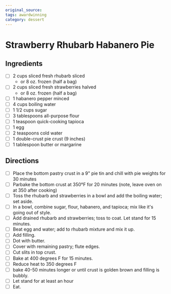 ```yaml
---
original_source:
tags: awardwinning
category: dessert
---
```


# Strawberry Rhubarb Habanero Pie

## Ingredients

- [ ] 2 cups sliced fresh rhubarb sliced
	* or 8 oz. frozen (half a bag)
- [ ] 2 cups sliced fresh strawberries halved
	* or 8 oz. frozen (half a bag)
- [ ] 1 habanero pepper minced
- [ ] 4 cups boiling water
- [ ] 1 1/2 cups sugar
- [ ] 3 tablespoons all-purpose flour
- [ ] 1 teaspoon quick-cooking tapioca
- [ ] 1 egg
- [ ] 2 teaspoons cold water
- [ ] 1 double-crust pie crust (9 inches)
- [ ] 1 tablespoon butter or margarine

## Directions

- [ ] Place the bottom pastry crust in a 9" pie tin and chill with pie weights for 30 minutes
- [ ] Parbake the bottom crust at 350°F for 20 minutes (note, leave oven on at 350 after cooking)
- [ ] Toss the rhubarb and strawberries in a bowl and add the boiling water; set aside.
- [ ] In a bowl, combine sugar, flour, habanero, and tapioca; mix like it's going out of style.
- [ ] Add drained rhubarb and strawberries; toss to coat. Let stand for 15 minutes.
- [ ] Beat egg and water; add to rhubarb mixture and mix it up.
- [ ] Add filling.
- [ ] Dot with butter.
- [ ] Cover with remaining pastry; flute edges.
- [ ] Cut slits in top crust.
- [ ] Bake at 400 degrees F for 15 minutes.
- [ ] Reduce heat to 350 degrees F
- [ ] bake 40-50 minutes longer or until crust is golden brown and filling is bubbly.
- [ ] Let stand for at least an hour
- [ ] Eat.
